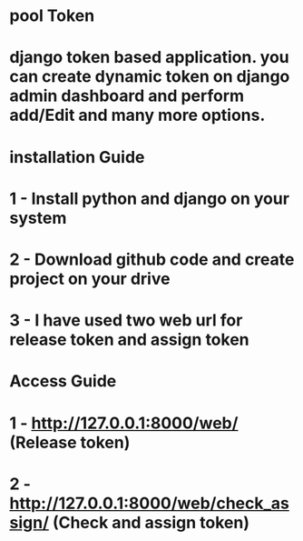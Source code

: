# pool Token
# django token based application. you can create dynamic token on django admin dashboard and perform add/Edit and many more options.
# installation Guide
# 1 - Install python and django on your system
# 2 - Download github code and create project on your drive
# 3 - I have used two web url for release token and assign token
# Access Guide
# 1 - http://127.0.0.1:8000/web/ (Release token)
# 2 - http://127.0.0.1:8000/web/check_assign/ (Check and assign token)
